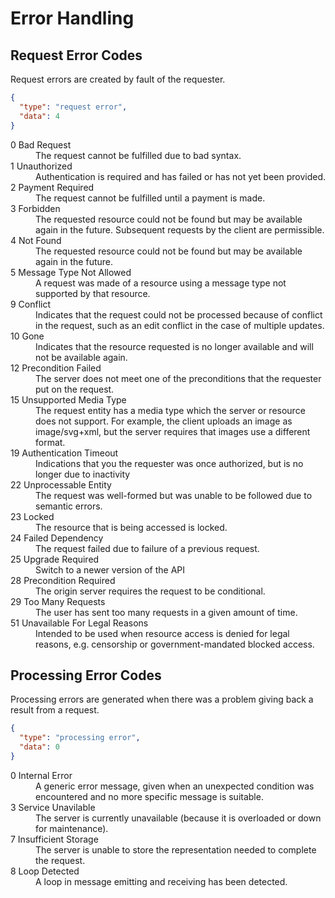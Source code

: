 Error Handling
==============

Request Error Codes
-------------------

Request errors are created by fault of the requester.

```json
{
  "type": "request error",
  "data": 4
}
```

<dl>
  <dt>0 Bad Request</dt>
  <dd>The request cannot be fulfilled due to bad syntax.</dd>

  <dt>1 Unauthorized</dt>
  <dd>Authentication is required and has failed or has not yet been provided.</dd>

  <dt>2 Payment Required</dt>
  <dd>The request cannot be fulfilled until a payment is made.</dd>

  <dt>3 Forbidden</dt>
  <dd>The requested resource could not be found but may be available again in the future. Subsequent requests by the client are permissible.</dd>

  <dt>4 Not Found</dt>
  <dd>The requested resource could not be found but may be available again in the future.</dd>

  <dt>5 Message Type Not Allowed</dt>
  <dd>A request was made of a resource using a message type not supported by that resource.</dd>

  <dt>9 Conflict</dt>
  <dd>Indicates that the request could not be processed because of conflict in the request, such as an edit conflict in the case of multiple updates.</dd>

  <dt>10 Gone</dt>
  <dd>Indicates that the resource requested is no longer available and will not be available again.</dd>

  <dt>12 Precondition Failed</dt>
  <dd>The server does not meet one of the preconditions that the requester put on the request.</dd>

  <dt>15 Unsupported Media Type</dt>
  <dd>The request entity has a media type which the server or resource does not support. For example, the client uploads an image as image/svg+xml, but the server requires that images use a different format.</dd>

  <dt>19 Authentication Timeout</dt>
  <dd>Indications that you the requester was once authorized, but is no longer due to inactivity</dd>

  <dt>22 Unprocessable Entity</dt>
  <dd>The request was well-formed but was unable to be followed due to semantic errors.</dd>

  <dt>23 Locked</dt>
  <dd>The resource that is being accessed is locked.</dd>

  <dt>24 Failed Dependency</dt>
  <dd>The request failed due to failure of a previous request.</dd>

  <dt>25 Upgrade Required</dt>
  <dd>Switch to a newer version of the API</dd>

  <dt>28 Precondition Required</dt>
  <dd>The origin server requires the request to be conditional.</dd>

  <dt>29 Too Many Requests</dt>
  <dd>The user has sent too many requests in a given amount of time.</dd>

  <dt>51 Unavailable For Legal Reasons</dt>
  <dd>Intended to be used when resource access is denied for legal reasons, e.g. censorship or government-mandated blocked access.</dd>
</dl>

Processing Error Codes
----------------------

Processing errors are generated when there was a problem giving back a result from a request.

```json
{
  "type": "processing error",
  "data": 0
}
```

<dl>
  <dt>0 Internal Error</dt>
  <dd>A generic error message, given when an unexpected condition was encountered and no more specific message is suitable.</dd>

  <dt>3 Service Unavilable</dt>
  <dd>The server is currently unavailable (because it is overloaded or down for maintenance).</dd>

  <dt>7 Insufficient Storage</dt>
  <dd>The server is unable to store the representation needed to complete the request.</dd>

  <dt>8 Loop Detected</dt>
  <dd>A loop in message emitting and receiving has been detected.</dd>
</dl>


